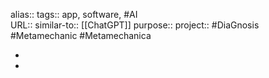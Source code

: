 alias::
tags:: app, software, #AI  
URL::
similar-to:: [[ChatGPT]] 
purpose:: 
project:: #DiaGnosis #Metamechanic #Metamechanica

-
-
